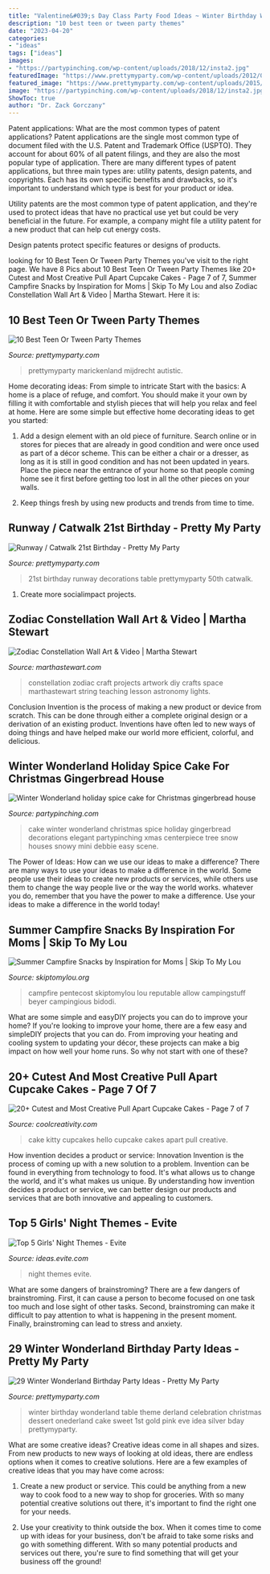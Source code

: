 ```yaml
---
title: "Valentine&#039;s Day Class Party Food Ideas ~ Winter Birthday Wonderland Table Theme Derland Celebration Christmas Dessert Onederland Cake Sweet 1st Gold Pink Eve Idea Silver Bday Prettymyparty"
description: "10 best teen or tween party themes"
date: "2023-04-20"
categories:
- "ideas"
tags: ["ideas"]
images:
- "https://partypinching.com/wp-content/uploads/2018/12/insta2.jpg"
featuredImage: "https://www.prettymyparty.com/wp-content/uploads/2012/05/catwwalkfeature.jpg"
featured_image: "https://www.prettymyparty.com/wp-content/uploads/2015/04/Teen-Tween-Party-Themes.jpg"
image: "https://partypinching.com/wp-content/uploads/2018/12/insta2.jpg"
ShowToc: true
author: "Dr. Zack Gorczany"
---
```



Patent applications: What are the most common types of patent applications?
Patent applications are the single most common type of document filed with the U.S. Patent and Trademark Office (USPTO). They account for about 60% of all patent filings, and they are also the most popular type of application.
There are many different types of patent applications, but three main types are: utility patents, design patents, and copyrights. Each has its own specific benefits and drawbacks, so it's important to understand which type is best for your product or idea.

 Utility patents are the most common type of patent application, and they're used to protect ideas that have no practical use yet but could be very beneficial in the future. For example, a company might file a utility patent for a new product that can help cut energy costs.

Design patents protect specific features or designs of products.

	

		
looking for 10 Best Teen Or Tween Party Themes you've visit to the right page. We have 8 Pics about 10 Best Teen Or Tween Party Themes like 20+ Cutest and Most Creative Pull Apart Cupcake Cakes - Page 7 of 7, Summer Campfire Snacks by Inspiration for Moms | Skip To My Lou and also Zodiac Constellation Wall Art &amp; Video | Martha Stewart. Here it is:
		
    
## 10 Best Teen Or Tween Party Themes

<img loading=lazy src="https://www.prettymyparty.com/wp-content/uploads/2015/04/Teen-Tween-Party-Themes.jpg" onerror="this.onerror=null;this.src='https://tse4.mm.bing.net/th?id=OIP.AzzkQPP7G2Ub_-ikfB-f0QAAAA&amp;pid=15.1';" alt="10 Best Teen Or Tween Party Themes">

_Source: prettymyparty.com_

>prettymyparty marickenland mijdrecht autistic. 

	

Home decorating ideas: From simple to intricate
Start with the basics: A home is a place of refuge, and comfort. You should make it your own by filling it with comfortable and stylish pieces that will help you relax and feel at home. Here are some simple but effective home decorating ideas to get you started:
1. Add a design element with an old piece of furniture. Search online or in stores for pieces that are already in good condition and were once used as part of a décor scheme. This can be either a chair or a dresser, as long as it is still in good condition and has not been updated in years. Place the piece near the entrance of your home so that people coming home see it first before getting too lost in all the other pieces on your walls.

2. Keep things fresh by using new products and trends from time to time.

    
## Runway / Catwalk 21st Birthday - Pretty My Party

<img loading=lazy src="https://www.prettymyparty.com/wp-content/uploads/2012/05/catwwalkfeature.jpg" onerror="this.onerror=null;this.src='https://tse4.mm.bing.net/th?id=OIP.hhdpwJcXAFKLSttn_y8noAHaD9&amp;pid=15.1';" alt="Runway / Catwalk 21st Birthday - Pretty My Party">

_Source: prettymyparty.com_

>21st birthday runway decorations table prettymyparty 50th catwalk. 

	

1. Create more socialimpact projects.

    
## Zodiac Constellation Wall Art &amp; Video | Martha Stewart

<img loading=lazy src="https://assets.marthastewart.com/styles/wmax-1500/d29/zodiac-constellation-mslb7095/zodiac-constellation-mslb7095_horiz.jpg?itok=8kJMwDRG" onerror="this.onerror=null;this.src='https://tse2.mm.bing.net/th?id=OIP.fDfietXTC-ZEnMZ5pOHTcAHaEK&amp;pid=15.1';" alt="Zodiac Constellation Wall Art &amp; Video | Martha Stewart">

_Source: marthastewart.com_

>constellation zodiac craft projects artwork diy crafts space marthastewart string teaching lesson astronomy lights. 

	

Conclusion
Invention is the process of making a new product or device from scratch. This can be done through either a complete original design or a derivation of an existing product. Inventions have often led to new ways of doing things and have helped make our world more efficient, colorful, and delicious.

    
## Winter Wonderland Holiday Spice Cake For Christmas Gingerbread House

<img loading=lazy src="https://partypinching.com/wp-content/uploads/2018/12/insta2.jpg" onerror="this.onerror=null;this.src='https://tse1.mm.bing.net/th?id=OIP.Ev4Z-HtURPHMfLgoYkCQgAHaHZ&amp;pid=15.1';" alt="Winter Wonderland holiday spice cake for Christmas gingerbread house">

_Source: partypinching.com_

>cake winter wonderland christmas spice holiday gingerbread decorations elegant partypinching xmas centerpiece tree snow houses snowy mini debbie easy scene. 

	

The Power of Ideas: How can we use our ideas to make a difference?
There are many ways to use your ideas to make a difference in the world. Some people use their ideas to create new products or services, while others use them to change the way people live or the way the world works. whatever you do, remember that you have the power to make a difference. Use your ideas to make a difference in the world today!

    
## Summer Campfire Snacks By Inspiration For Moms | Skip To My Lou

<img loading=lazy src="https://www.skiptomylou.org/wp-content/uploads/2015/07/Summer-Campfire-Snacks-1.jpg" onerror="this.onerror=null;this.src='https://tse1.mm.bing.net/th?id=OIP.D75U69DuNahqdK9upf8hIQHaJ4&amp;pid=15.1';" alt="Summer Campfire Snacks by Inspiration for Moms | Skip To My Lou">

_Source: skiptomylou.org_

>campfire pentecost skiptomylou lou reputable allow campingstuff beyer campingious bidodi. 

	

What are some simple and easyDIY projects you can do to improve your home?
If you're looking to improve your home, there are a few easy and simpleDIY projects that you can do. From improving your heating and cooling system to updating your décor, these projects can make a big impact on how well your home runs. So why not start with one of these?

    
## 20+ Cutest And Most Creative Pull Apart Cupcake Cakes - Page 7 Of 7

<img loading=lazy src="http://coolcreativity.com/wp-content/uploads/2016/03/Hello-Kitty-Cupcakes-Cake.jpg" onerror="this.onerror=null;this.src='https://tse1.mm.bing.net/th?id=OIP.He1TarsFOwdwiEPE8SUaXwHaLR&amp;pid=15.1';" alt="20+ Cutest and Most Creative Pull Apart Cupcake Cakes - Page 7 of 7">

_Source: coolcreativity.com_

>cake kitty cupcakes hello cupcake cakes apart pull creative. 

	

How invention decides a product or service: Innovation
Invention is the process of coming up with a new solution to a problem. Invention can be found in everything from technology to food. It's what allows us to change the world, and it's what makes us unique. By understanding how invention decides a product or service, we can better design our products and services that are both innovative and appealing to customers.

    
## Top 5 Girls&#039; Night Themes - Evite

<img loading=lazy src="http://ideas.evite.com/media/Planning-Top-5-Girls-Night-Themes-1200.jpg" onerror="this.onerror=null;this.src='https://tse4.mm.bing.net/th?id=OIP.81mrtnxJmNrzbrmnPCKT5AHaE8&amp;pid=15.1';" alt="Top 5 Girls&#039; Night Themes - Evite">

_Source: ideas.evite.com_

>night themes evite. 

	

What are some dangers of brainstroming?
There are a few dangers of brainstroming. First, it can cause a person to become focused on one task too much and lose sight of other tasks. Second, brainstroming can make it difficult to pay attention to what is happening in the present moment. Finally, brainstroming can lead to stress and anxiety.

    
## 29 Winter Wonderland Birthday Party Ideas - Pretty My Party

<img loading=lazy src="https://www.prettymyparty.com/wp-content/uploads/2017/09/Winter-Onederland-Tablescape-Details.jpg" onerror="this.onerror=null;this.src='https://tse2.mm.bing.net/th?id=OIP.zjJbfGUKNAOhVegytjwPTwHaJ4&amp;pid=15.1';" alt="29 Winter Wonderland Birthday Party Ideas - Pretty My Party">

_Source: prettymyparty.com_

>winter birthday wonderland table theme derland celebration christmas dessert onederland cake sweet 1st gold pink eve idea silver bday prettymyparty. 

	

What are some creative ideas?
Creative ideas come in all shapes and sizes. From new products to new ways of looking at old ideas, there are endless options when it comes to creative solutions. Here are a few examples of creative ideas that you may have come across: 
1. Create a new product or service. This could be anything from a new way to cook food to a new way to shop for groceries. With so many potential creative solutions out there, it's important to find the right one for your needs. 

2. Use your creativity to think outside the box. When it comes time to come up with ideas for your business, don't be afraid to take some risks and go with something different. With so many potential products and services out there, you're sure to find something that will get your business off the ground! 


